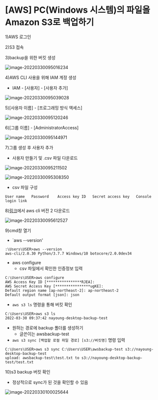 <h1> [AWS] PC(Windows 시스템)의 파일을 Amazon S3로 백업하기</h1>



1)AWS 로그인

2)S3 접속

3)backup을 위한 버킷 생성

![image-20220330095016234](C:\Users\USER\AppData\Roaming\Typora\typora-user-images\image-20220330095016234.png)

4)AWS CLI 사용을 위해 IAM 계정 생성

- IAM - [사용자] - [사용자 추가]

![image-20220330095039028](C:\Users\USER\AppData\Roaming\Typora\typora-user-images\image-20220330095039028.png)

5)[사용자 이름] - [프로그래밍 방식 액세스]

![image-20220330095120246](C:\Users\USER\AppData\Roaming\Typora\typora-user-images\image-20220330095120246.png)

6)[그룹 이름] - [AdministratorAccess]

![image-20220330095144971](C:\Users\USER\AppData\Roaming\Typora\typora-user-images\image-20220330095144971.png)

7)그룹 생성 후 사용자 추가

- 사용자 만들기 및 .csv 파일 다운로드

![image-20220330095211502](C:\Users\USER\AppData\Roaming\Typora\typora-user-images\image-20220330095211502.png)

![image-20220330095308350](C:\Users\USER\AppData\Roaming\Typora\typora-user-images\image-20220330095308350.png)

- csv 파일 구성

```shell
User name	Password	Access key ID	Secret access key	Console login link
```

8)[링크](#https://docs.aws.amazon.com/cli/latest/userguide/getting-started-version.html)에서 aws cli 버전 2 다운로드

![image-20220330095612527](C:\Users\USER\AppData\Roaming\Typora\typora-user-images\image-20220330095612527.png)

9)cmd창 열기

- `aws --version'

```shell
:\Users\USER>aws --version
aws-cli/2.0.30 Python/3.7.7 Windows/10 botocore/2.0.0dev34
```

- aws configure
  - csv 파일에서 확인한 인증정보 입력

```shell
C:\Users\USER>aws configure
AWS Access Key ID [****************RJEA]: 
AWS Secret Access Key [****************ugKE]:
Default region name [ap-northeast-2]: ap-northeast-2
Default output format [json]: json
```

- `aws s3 ls` 명령을 통해 버킷 확인

```shell
C:\Users\USER>aws s3 ls
2022-03-30 09:37:42 nayoung-desktop-backup-test
```

- 원하는 경로에 backup 폴더를 생성하기
  - 글쓴이는 awsbackup-test
- `aws s3 sync [백업할 로컬 파일 경로] [s3://버킷명]` 명령 입력

```shell
C:\Users\USER>aws s3 sync C:\Users\USER\awsbackup-test s3://nayoung-desktop-backup-test
upload: awsbackup-test\test.txt to s3://nayoung-desktop-backup-test/test.txt
```

10)s3 backup 버킷 확인

- 정상적으로 sync가 된 것을 확인할 수 있음

![image-20220330100025644](C:\Users\USER\AppData\Roaming\Typora\typora-user-images\image-20220330100025644.png)

